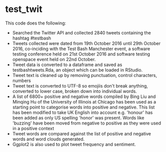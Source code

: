 # test_twit

This code does the following:
* Searched the Twitter API and collected 2840 tweets containing the hashtag #testbash 
* Tweets collected were dated from 19th October 2016 until 29th October 2016, co-inciding with the Test Bash Manchester event, a software testing conference held on 21st October 2016 and software testing openspace event held on 22nd October.
* Tweet data is converted to a dataframe and saved as testbashtweets.Rda, an object which can be loaded in RStudio.
* Tweet text is cleaned up by removing punctuation, control characters, numbers
* Tweet text is converted to UTF-8 so emojiis don't break anything, converted to lower case, broken down into individual words.
* A list of 6800+ positive and negative words compiled by Bing Liu and Minqing Hu of the University of Illinois at Chicago has been used as a starting point to categorise words into positive and negative. This list has been modified to take UK English into account e.g. 'honour' has been added as only US spelling 'honor' was present. Words like 'buzzing' have been moved from negative to positive as they were used in a positive context
* Tweet words are compared against the list of positive and negative words and word clouds generated.
* Ggplot2 is also used to plot tweet frequency and sentiment.

